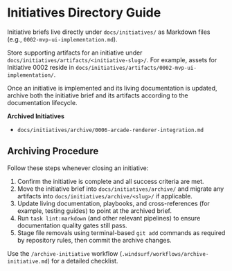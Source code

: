 # Initiatives Directory Guide

Initiative briefs live directly under `docs/initiatives/` as Markdown files (e.g., `0002-mvp-ui-implementation.md`).

Store supporting artifacts for an initiative under `docs/initiatives/artifacts/<initiative-slug>/`. For example,
assets for Initiative 0002 reside in `docs/initiatives/artifacts/0002-mvp-ui-implementation/`.

Once an initiative is implemented and its living documentation is updated, archive both the initiative brief and its
artifacts according to the documentation lifecycle.

**Archived Initiatives**

- `docs/initiatives/archive/0006-arcade-renderer-integration.md`

## Archiving Procedure

Follow these steps whenever closing an initiative:

1. Confirm the initiative is complete and all success criteria are met.
2. Move the initiative brief into `docs/initiatives/archive/` and migrate any artifacts into `docs/initiatives/archive/<slug>/` if applicable.
3. Update living documentation, playbooks, and cross-references (for example, testing guides) to point at the archived brief.
4. Run `task lint:markdown` (and other relevant pipelines) to ensure documentation quality gates still pass.
5. Stage file removals using terminal-based `git add` commands as required by repository rules, then commit the archive changes.

Use the `/archive-initiative` workflow (`.windsurf/workflows/archive-initiative.md`) for a detailed checklist.

